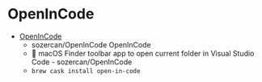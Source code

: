 # OpenInCode
- [OpenInCode](https://github.com/sozercan/OpenInCode)
  -  sozercan/OpenInCode OpenInCode
  - :open_file_folder: macOS Finder toolbar app to open current folder in Visual Studio Code - sozercan/OpenInCode
  - `brew cask install open-in-code`
